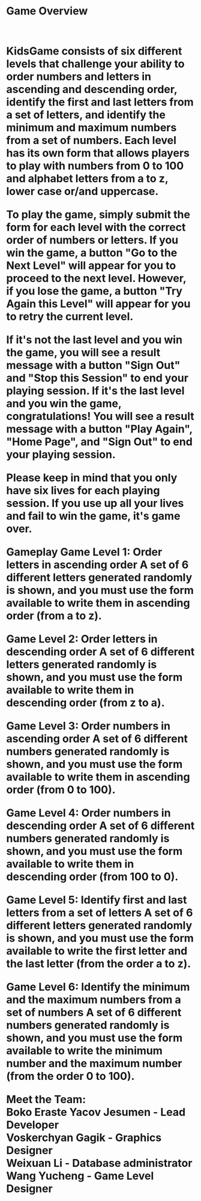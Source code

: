 <h1>Game Overview<h1><br>
KidsGame consists of six different levels that challenge your ability to order numbers and letters in ascending and descending order, identify the first and last letters from a set of letters, and identify the minimum and maximum numbers from a set of numbers. Each level has its own form that allows players to play with numbers from 0 to 100 and alphabet letters from a to z, lower case or/and uppercase.

To play the game, simply submit the form for each level with the correct order of numbers or letters. If you win the game, a button "Go to the Next Level" will appear for you to proceed to the next level. However, if you lose the game, a button "Try Again this Level" will appear for you to retry the current level.

If it's not the last level and you win the game, you will see a result message with a button "Sign Out" and "Stop this Session" to end your playing session. If it's the last level and you win the game, congratulations! You will see a result message with a button "Play Again", "Home Page", and "Sign Out" to end your playing session.

Please keep in mind that you only have six lives for each playing session. If you use up all your lives and fail to win the game, it's game over.

Gameplay
Game Level 1: Order letters in ascending order
A set of 6 different letters generated randomly is shown, and you must use the form available to write them in ascending order (from a to z).

Game Level 2: Order letters in descending order
A set of 6 different letters generated randomly is shown, and you must use the form available to write them in descending order (from z to a).

Game Level 3: Order numbers in ascending order
A set of 6 different numbers generated randomly is shown, and you must use the form available to write them in ascending order (from 0 to 100).

Game Level 4: Order numbers in descending order
A set of 6 different numbers generated randomly is shown, and you must use the form available to write them in descending order (from 100 to 0).

Game Level 5: Identify first and last letters from a set of letters
A set of 6 different letters generated randomly is shown, and you must use the form available to write the first letter and the last letter (from the order a to z).

Game Level 6: Identify the minimum and the maximum numbers from a set of numbers
A set of 6 different numbers generated randomly is shown, and you must use the form available to write the minimum number and the maximum number (from the order 0 to 100).

Meet the Team:
<br>Boko Eraste Yacov Jesumen - Lead Developer<br>
Voskerchyan Gagik - Graphics Designer<br>
Weixuan Li - Database administrator<br>
Wang Yucheng - Game Level Designer
